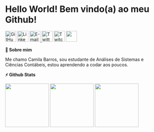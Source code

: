 <div align='left'><h1>Hello World! Bem vindo(a) ao meu Github!</h1>
<a href= "https://github.com/Milafreire/">
<img width="35px" alt="GitHub" src="https://image.flaticon.com/icons/png/512/37/37819.png"/></a>
<a href= "https://www.linkedin.com/in/camilabsfreire/">
<img width="35px" alt="LinkedIn" src="https://image.flaticon.com/icons/png/512/1384/1384046.png"/></a>
<a href="mailto:camilabsfreire@gmail.com">
<img alt="E-mail" width="35px" src="https://image.flaticon.com/icons/png/512/683/683155.png"/>
</a>
<a href= "https://twitter.com/camissfreire">
<img width="35px" alt="Twitter" src="https://image.flaticon.com/icons/png/512/733/733635.png"/></a>
<a href="https://www.twitch.tv/camilabsf">
<img width="35px" alt="Twitch TV" src="https://image.flaticon.com/icons/png/512/2111/2111727.png"/></a>
<a href="https://discord.gg/WEbf6wxP">
<img width="35px" src="https://image.flaticon.com/icons/png/512/2111/2111363.png"/></a>
</div>


<div><p><summary><b>🤙 Sobre mim</b></summary></p>
<p>Me chamo Camila Barros, sou estudante de Análises de Sistemas e Ciências Contábeis, estou aprendendo a codar aos poucos. </p>
</div>

<div><p><summary><b>⚡ Github Stats</b></summary></p>
<img height="140em" src="https://github-readme-stats.vercel.app/api?username=MilaFreire&show_icons=true&theme=buefy&include_all_commits=true&count_private=true"/>
<img height="140em" src="https://github-readme-stats.vercel.app/api/top-langs/?username=MilaFreire&layout=compact&langs_count=7&theme=buefy"/>
<img align="top" width="140" src="https://media.giphy.com/media/FNBvO1cg4G2DkZE3fa/giphy.gif"></a>
</p></div>


